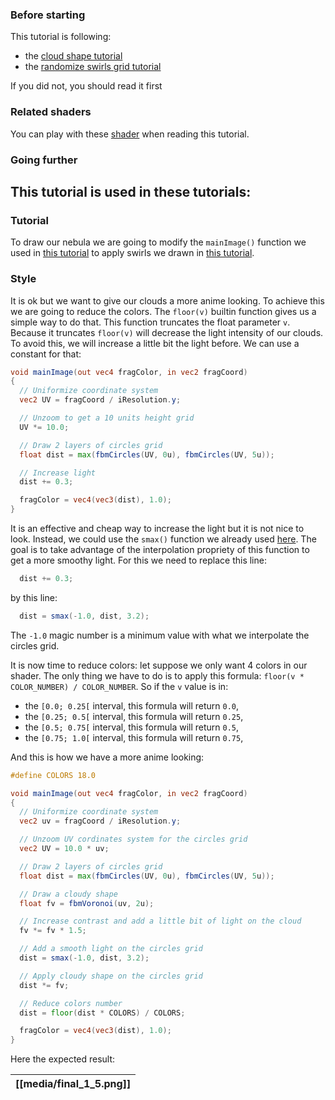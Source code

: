 ### Before starting

This tutorial is following:
- the [cloud shape tutorial](Cloud-shape)
- the [randomize swirls grid tutorial](Randomize-swirls-grid)

If you did not, you should read it first

### Related shaders

You can play with these [shader]() when reading this tutorial.

### Going further

This tutorial is used in these tutorials:
-

### Tutorial

To draw our nebula we are going to modify the `mainImage()` function we used
in [this tutorial](Cloud-shape) to apply swirls we drawn in
[this tutorial](Randomize-swirls-grid).

### Style

It is ok but we want to give our clouds a more anime looking. To achieve this
we are going to reduce the colors. The `floor(v)` builtin function gives us a
simple way to do that. This function truncates the float parameter `v`.
Because it truncates `floor(v)` will decrease the light intensity of our
clouds. To avoid this, we will increase a little bit the light before. We can
use a constant for that:

```glsl
void mainImage(out vec4 fragColor, in vec2 fragCoord)
{
  // Uniformize coordinate system
  vec2 UV = fragCoord / iResolution.y;

  // Unzoom to get a 10 units height grid
  UV *= 10.0;

  // Draw 2 layers of circles grid
  float dist = max(fbmCircles(UV, 0u), fbmCircles(UV, 5u));

  // Increase light
  dist += 0.3;

  fragColor = vec4(vec3(dist), 1.0);
}
```

It is an effective and cheap way to increase the light but it is not nice to
look. Instead, we could use the `smax()` function we already used
[here](Parametrize-circles-grid). The goal is to take advantage of the
interpolation propriety of this function to get a more smoothy light. For this
we need to replace this line:

```glsl
  dist += 0.3;
```

by this line:

```glsl
  dist = smax(-1.0, dist, 3.2);
```

The `-1.0` magic number is a minimum value with what we interpolate the
circles grid.

It is now time to reduce colors: let suppose we only want 4 colors in our
shader. The only thing we have to do is to apply this formula:
`floor(v * COLOR_NUMBER) / COLOR_NUMBER`. So if the `v` value is in:
- the `[0.0; 0.25[` interval, this formula will return `0.0`,
- the `[0.25; 0.5[` interval, this formula will return `0.25`,
- the `[0.5; 0.75[` interval, this formula will return `0.5`,
- the `[0.75; 1.0[` interval, this formula will return `0.75`,

And this is how we have a more anime looking:

```glsl
#define COLORS 18.0

void mainImage(out vec4 fragColor, in vec2 fragCoord)
{
  // Uniformize coordinate system
  vec2 uv = fragCoord / iResolution.y;

  // Unzoom UV cordinates system for the circles grid
  vec2 UV = 10.0 * uv;

  // Draw 2 layers of circles grid
  float dist = max(fbmCircles(UV, 0u), fbmCircles(UV, 5u));

  // Draw a cloudy shape
  float fv = fbmVoronoi(uv, 2u);

  // Increase contrast and add a little bit of light on the cloud
  fv *= fv * 1.5;

  // Add a smooth light on the circles grid
  dist = smax(-1.0, dist, 3.2);

  // Apply cloudy shape on the circles grid
  dist *= fv;

  // Reduce colors number
  dist = floor(dist * COLORS) / COLORS;

  fragColor = vec4(vec3(dist), 1.0);
}
```

Here the expected result:

|[[media/final_1_5.png]]|
|:--:|
